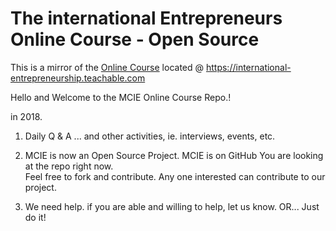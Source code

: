 # The international Entrepreneurs Online Course - Open Source
This is a mirror of the [Online Course](https://international-entrepreneurship.teachable.com) located @ https://international-entrepreneurship.teachable.com

Hello and Welcome to the MCIE Online Course Repo.!

in 2018.

1. Daily Q & A 
    ... and other activities, ie. interviews, events, etc.
2. MCIE is now an Open Source Project. 
    MCIE is on GitHub
        You are looking at the repo right now.     
    Feel free to fork and contribute.
        Any one interested can contribute to our project. 

3. We need help. 
    if you are able and willing to help, let us know. OR... Just do it!

